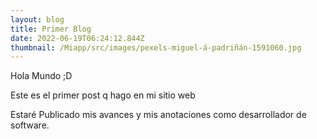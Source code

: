 ```yaml
---
layout: blog
title: Primer Blog
date: 2022-06-19T06:24:12.844Z
thumbnail: /Miapp/src/images/pexels-miguel-á-padriñán-1591060.jpg
---
```

Hola Mundo ;D

Este es el primer post q hago en mi sitio web 

Estaré Publicado mis avances y mis anotaciones como desarrollador de software.

